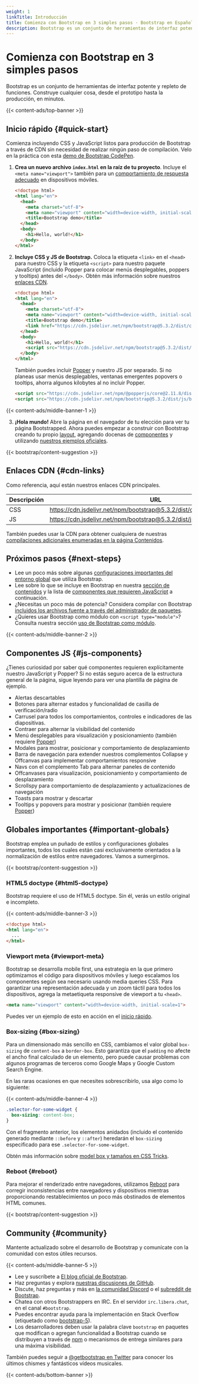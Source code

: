 ```yaml
---
weight: 1
linkTitle: Introducción
title: Comienza con Bootstrap en 3 simples pasos · Bootstrap en Español v5.3
description: Bootstrap es un conjunto de herramientas de interfaz potente y repleto de funciones. Construye cualquier cosa, desde el prototipo hasta la producción, en minutos.
---
```


# Comienza con Bootstrap en 3 simples pasos

Bootstrap es un conjunto de herramientas de interfaz potente y repleto de funciones. Construye cualquier cosa, desde el prototipo hasta la producción, en minutos.

{{< content-ads/top-banner >}}

## Inicio rápido {#quick-start}

Comienza incluyendo CSS y JavaScript listos para producción de Bootstrap a través de CDN sin necesidad de realizar ningún paso de compilación. Velo en la práctica con esta [demo de Bootstrap CodePen](https://codepen.io/team/bootstrap/pen/qBamdLj).

1. **Crea un nuevo archivo `index.html` en la raíz de tu proyecto**. Incluye el `<meta name="viewport">` también para un [comportamiento de respuesta adecuado](https://developer.mozilla.org/en-US/docs/Web/HTML/Viewport_meta_tag) en dispositivos móviles.

    ```html {filename="HTML"}
    <!doctype html>
    <html lang="en">
      <head>
        <meta charset="utf-8">
        <meta name="viewport" content="width=device-width, initial-scale=1">
        <title>Bootstrap demo</title>
      </head>
      <body>
        <h1>Hello, world!</h1>
      </body>
    </html>
    ```

2. **Incluye CSS y JS de Bootstrap.** Coloca la etiqueta `<link>` en el `<head>` para nuestro CSS y la etiqueta `<script>` para nuestro paquete JavaScript (incluido Popper para colocar menús desplegables, poppers y tooltips) antes del `</body>`. Obtén más información sobre nuestros [enlaces CDN](/bootstrap/5.3/getting-started/introduction/#cdn-links).

    ```html {filename="HTML"}
    <!doctype html>
    <html lang="en">
      <head>
        <meta charset="utf-8">
        <meta name="viewport" content="width=device-width, initial-scale=1">
        <title>Bootstrap demo</title>
        <link href="https://cdn.jsdelivr.net/npm/bootstrap@5.3.2/dist/css/bootstrap.min.css" rel="stylesheet" integrity="sha384-T3c6CoIi6uLrA9TneNEoa7RxnatzjcDSCmG1MXxSR1GAsXEV/Dwwykc2MPK8M2HN" crossorigin="anonymous">
      </head>
      <body>
        <h1>Hello, world!</h1>
        <script src="https://cdn.jsdelivr.net/npm/bootstrap@5.3.2/dist/js/bootstrap.bundle.min.js" integrity="sha384-C6RzsynM9kWDrMNeT87bh95OGNyZPhcTNXj1NW7RuBCsyN/o0jlpcV8Qyq46cDfL" crossorigin="anonymous"></script>
      </body>
    </html>
    ```

    También puedes incluir [Popper](https://popper.js.org) y nuestro JS por separado. Si no planeas usar menús desplegables, ventanas emergentes popovers o tooltips, ahorra algunos kilobytes al no incluir Popper.

    ```html {filename="HTML"}
    <script src="https://cdn.jsdelivr.net/npm/@popperjs/core@2.11.8/dist/umd/popper.min.js" integrity="sha384-I7E8VVD/ismYTF4hNIPjVp/Zjvgyol6VFvRkX/vR+Vc4jQkC+hVqc2pM8ODewa9r" crossorigin="anonymous"></script>
    <script src="https://cdn.jsdelivr.net/npm/bootstrap@5.3.2/dist/js/bootstrap.min.js" integrity="sha384-BBtl+eGJRgqQAUMxJ7pMwbEyER4l1g+O15P+16Ep7Q9Q+zqX6gSbd85u4mG4QzX+" crossorigin="anonymous"></script>
    ```

{{< content-ads/middle-banner-1 >}}

3. **¡Hola mundo!** Abre la página en el navegador de tu elección para ver tu página Bootstrapped. Ahora puedes empezar a construir con Bootstrap creando tu propio [layout](/bootstrap/5.3/layout/grid), agregando docenas de [componentes](/bootstrap/5.3/components/buttons) y utilizando [nuestros ejemplos oficiales](/bootstrap/5.3/getting-started/introduction/#:~:text=nuestros%20ejemplos%20oficiales).

{{< bootstrap/content-suggestion >}}

## Enlaces CDN {#cdn-links}

Como referencia, aquí están nuestros enlaces CDN principales.

| Descripción | URL                                                                          |
| ----------- | ---------------------------------------------------------------------------- |
| CSS         | https://cdn.jsdelivr.net/npm/bootstrap@5.3.2/dist/css/bootstrap.min.css      |
| JS          | https://cdn.jsdelivr.net/npm/bootstrap@5.3.2/dist/js/bootstrap.bundle.min.js |

También puedes usar la CDN para obtener cualquiera de nuestras [compilaciones adicionales enumeradas en la página Contenidos](/bootstrap/5.3/getting-started/contents).

## Próximos pasos {#next-steps}

- Lee un poco más sobre algunas [configuraciones importantes del entorno global](/bootstrap/5.3/getting-started/introduction/#important-globals) que utiliza Bootstrap.
- Lee sobre lo que se incluye en Bootstrap en nuestra [sección de contenidos](/bootstrap/5.3/getting-started/contents) y la lista de [componentes que requieren JavaScript](/bootstrap/5.3/getting-started/introduction/#js-components) a continuación.
- ¿Necesitas un poco más de potencia? Considera compilar con Bootstrap [incluidos los archivos fuente a través del administrador de paquetes](/bootstrap/5.3/getting-started/download/#package-managers).
- ¿Quieres usar Bootstrap como módulo con `<script type="module">`? Consulta nuestra sección [uso de Bootstrap como módulo](/bootstrap/5.3/getting-started/javascript/#using-bootstrap-as-a-module).

{{< content-ads/middle-banner-2 >}}

## Componentes JS {#js-components}

¿Tienes curiosidad por saber qué componentes requieren explícitamente nuestro JavaScript y Popper? Si no estás seguro acerca de la estructura general de la página, sigue leyendo para ver una plantilla de página de ejemplo.

- Alertas descartables
- Botones para alternar estados y funcionalidad de casilla de verificación/radio
- Carrusel para todos los comportamientos, controles e indicadores de las diapositivas.
- Contraer para alternar la visibilidad del contenido
- Menú desplegables para visualización y posicionamiento (también requiere [Popper](https://popper.js.org))
- Modales para mostrar, posicionar y comportamiento de desplazamiento
- Barra de navegación para extender nuestros complementos Collapse y Offcanvas para implementar comportamientos responsive
- Navs con el complemento Tab para alternar paneles de contenido
- Offcanvases para visualización, posicionamiento y comportamiento de desplazamiento
- Scrollspy para comportamiento de desplazamiento y actualizaciones de navegación
- Toasts para mostrar y descartar
- Tooltips y popovers para mostrar y posicionar (también requiere [Popper](https://popper.js.org))

## Globales importantes {#important-globals}

Bootstrap emplea un puñado de estilos y configuraciones globales importantes, todos los cuales están casi exclusivamente orientados a la normalización de estilos entre navegadores. Vamos a sumergirnos.

{{< bootstrap/content-suggestion >}}

### HTML5 doctype {#html5-doctype}

Bootstrap requiere el uso de HTML5 doctype. Sin él, verás un estilo original e incompleto.

{{< content-ads/middle-banner-3 >}}

```html {filename="HTML"}
<!doctype html>
<html lang="en">
  ...
</html>
```

### Viewport meta {#viewport-meta}

Bootstrap se desarrolla mobile first, una estrategia en la que primero optimizamos el código para dispositivos móviles y luego escalamos los componentes según sea necesario usando media queries CSS. Para garantizar una representación adecuada y un zoom táctil para todos los dispositivos, agrega la metaetiqueta responsive de viewport a tu `<head>`.

```html {filename="HTML"}
<meta name="viewport" content="width=device-width, initial-scale=1">
```

Puedes ver un ejemplo de esto en acción en el [inicio rápido](/bootstrap/5.3/getting-started/introduction/#quick-start).

### Box-sizing {#box-sizing}

Para un dimensionado más sencillo en CSS, cambiamos el valor global `box-sizing` de `content-box` a `border-box`. Esto garantiza que el `padding` no afecte el ancho final calculado de un elemento, pero puede causar problemas con algunos programas de terceros como Google Maps y Google Custom Search Engine.

En las raras ocasiones en que necesites sobrescribirlo, usa algo como lo siguiente:

{{< content-ads/middle-banner-4 >}}

```css {filename="CSS"}
.selector-for-some-widget {
  box-sizing: content-box;
}
```

Con el fragmento anterior, los elementos anidados (incluido el contenido generado mediante `::before` y `::after`) heredarán el `box-sizing` especificado para ese `.selector-for-some-widget`.

Obtén más información sobre [model box y tamaños en CSS Tricks](https://css-tricks.com/box-sizing).

### Reboot {#reboot}

Para mejorar el renderizado entre navegadores, utilizamos [Reboot](/bootstrap/5.3/content/reboot) para corregir inconsistencias entre navegadores y dispositivos mientras proporcionando restablecimientos un poco más obstinados de elementos HTML comunes.

{{< bootstrap/content-suggestion >}}

## Community {#community}

Mantente actualizado sobre el desarrollo de Bootstrap y comunícate con la comunidad con estos útiles recursos.

{{< content-ads/middle-banner-5 >}}

- Lee y suscríbete a [El blog oficial de Bootstrap](https://blog.getbootstrap.com).
- Haz preguntas y explora [nuestras discusiones de GitHub](https://github.com/twbs/bootstrap/discussions).
- Discute, haz preguntas y más en [la comunidad Discord](https://discord.gg/bZUvakRU3M) o el [subreddit de Bootstrap](https://reddit.com/r/bootstrap).
- Chatea con otros Bootstrappers en IRC. En el servidor `irc.libera.chat`, en el canal `#bootstrap`.
- Puedes encontrar ayuda para la implementación en Stack Overflow (etiquetado como [bootstrap-5](https://stackoverflow.com/questions/tagged/bootstrap-5)).
- Los desarrolladores deben usar la palabra clave `bootstrap` en paquetes que modifican o agregan funcionalidad a Bootstrap cuando se distribuyen a través de [npm](https://www.npmjs.com/search?q=keywords:bootstrap) o mecanismos de entrega similares para una máxima visibilidad.

También puedes seguir a [@getbootstrap en Twitter](https://twitter.com/getbootstrap) para conocer los últimos chismes y fantásticos vídeos musicales.

{{< content-ads/bottom-banner >}}
